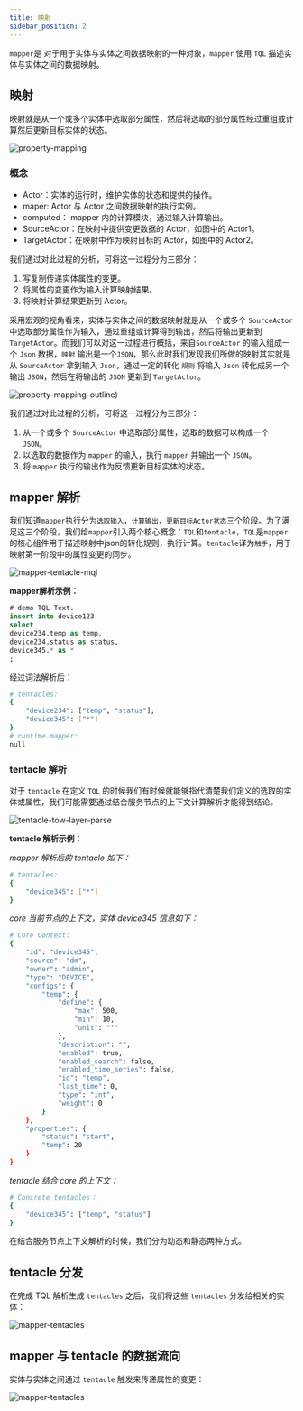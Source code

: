 ```yaml
---
title: 映射
sidebar_position: 2
---
```


`mapper`是 对于用于实体与实体之间数据映射的一种对象，`mapper` 使用 `TQL` 描述实体与实体之间的数据映射。



## 映射

映射就是从一个或多个实体中选取部分属性，然后将选取的部分属性经过重组或计算然后更新目标实体的状态。

![property-mapping](/images/core/property-mapping.png)


### 概念

- Actor：实体的运行时，维护实体的状态和提供的操作。
- maper: Actor 与 Actor 之间数据映射的执行实例。
- computed： mapper 内的计算模块，通过输入计算输出。
- SourceActor：在映射中提供变更数据的 Actor，如图中的 Actor1。
- TargetActor：在映射中作为映射目标的 Actor，如图中的 Actor2。


我们通过对此过程的分析，可将这一过程分为三部分：
1. 写复制传递实体属性的变更。
2. 将属性的变更作为输入计算映射结果。
3. 将映射计算结果更新到 Actor。



采用宏观的视角看来，实体与实体之间的数据映射就是从一个或多个 `SourceActor` 中选取部分属性作为输入，通过重组或计算得到输出，然后将输出更新到 `TargetActor`。而我们可以对这一过程进行概括，来自`SourceActor` 的输入组成一个 `Json` 数据，`映射` 输出是一个`JSON`，那么此时我们发现我们所做的映射其实就是从 `SourceActor` 拿到输入 `Json`，通过一定的转化 `规则` 将输入 `Json` 转化成另一个输出 `JSON`，然后在将输出的 `JSON` 更新到 `TargetActor`。

![property-mapping-outline](/images/core/mapping-outline.png))

我们通过对此过程的分析，可将这一过程分为三部分：
1. 从一个或多个 `SourceActor` 中选取部分属性，选取的数据可以构成一个 `JSON`。
2. 以选取的数据作为 `mapper` 的输入，执行 `mapper` 并输出一个 `JSON`。
3. 将 `mapper` 执行的输出作为反馈更新目标实体的状态。



## mapper 解析

我们知道`mapper`执行分为`选取输入`，`计算输出`，`更新目标Actor状态`三个阶段。为了满足这三个阶段，我们给`mapper`引入两个核心概念：`TQL`和`tentacle`，`TQL`是`mapper`的核心组件用于描述映射中json的转化规则，执行计算。`tentacle`译为`触手`，用于映射第一阶段中的属性变更的同步。

![mapper-tentacle-mql](/images/core/mapper-tentacle-mql3.png)


**mapper解析示例：**

```sql
# demo TQL Text.
insert into device123
select
device234.temp as temp,
device234.status as status,
device345.* as *
;
```


经过词法解析后：

```bash
# tentacles:
{
    "device234": ["temp", "status"],
    "device345": ["*"]
}
# runtime.mapper:
null
```


### tentacle 解析

对于 `tentacle` 在定义 `TQL` 的时候我们有时候就能够指代清楚我们定义的选取的实体或属性，我们可能需要通过结合服务节点的上下文计算解析才能得到结论。

![tentacle-tow-layer-parse](/images/core/tentacle-tow-layer-parse2.png)


**tentacle 解析示例：**

*mapper 解析后的 tentacle 如下：*

```bash
# tentacles:
{
    "device345": ["*"]
}
```

*core 当前节点的上下文，实体 device345 信息如下：*

```bash
# Core Context:
{
    "id": "device345",
    "source": "dm",
    "owner": "admin",
    "type": "DEVICE",
    "configs": {
        "temp": {
            "define": {
                "max": 500,
                "min": 10,
                "unit": "°"
            },
            "description": "",
            "enabled": true,
            "enabled_search": false,
            "enabled_time_series": false,
            "id": "temp",
            "last_time": 0,
            "type": "int",
            "weight": 0
        }
    },
    "properties": {
        "status": "start",
        "temp": 20
    }
}
```

*tentacle 结合 core 的上下文：*

```bash
# Concrete tentacles：
{
    "device345": ["temp", "status"]
}
```



在结合服务节点上下文解析的时候，我们分为动态和静态两种方式。


## tentacle 分发

在完成 TQL 解析生成 `tentacles` 之后，我们将这些 `tentacles` 分发给相关的实体：

![mapper-tentacles](/images/core/mapper-data-directory2.png)




## mapper 与 tentacle 的数据流向

实体与实体之间通过 `tentacle` 触发来传递属性的变更：

![mapper-tentacles](/images/core/mapper-tentacles.png)





